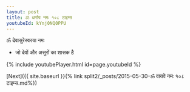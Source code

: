 ```yaml
---
layout: post
title: ॐ धर्माय नमः १०८ टाइम्स
youtubeId: kYnj0NQ0PPU
---
```

 
 
 ॐ देवासुरेस्वरया नमः  
 
 -  जो देवों और असुरों का शासक है 
 
  
 
  
 
 
 
 
 
 


{% include youtubePlayer.html id=page.youtubeId %}
 
[Next]({{ site.baseurl }}{% link  split2/_posts/2015-05-30-ॐ वायवे नमः १०८ टाइम्स.md%})
 
